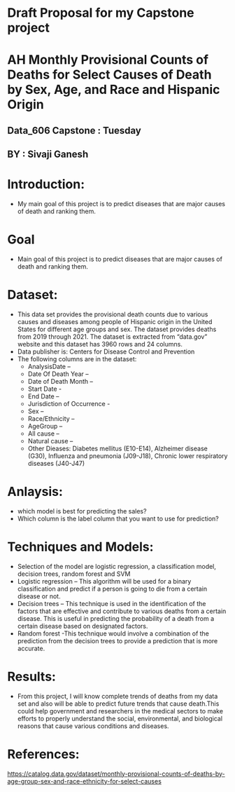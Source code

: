 # Draft Proposal for my Capstone project 

# AH Monthly Provisional Counts of Deaths for Select Causes of Death by Sex, Age, and Race and Hispanic Origin

## Data_606 Capstone : Tuesday

## BY : Sivaji Ganesh

# Introduction:
* My main goal of this project is to predict diseases that are major causes of death and ranking them.


# Goal
* Main goal of this project is to predict diseases that are major causes of death and ranking them.

# Dataset:
* This data set provides the provisional death counts due to various causes and diseases among people of Hispanic origin in the United States for different age         groups and sex. The dataset provides deaths from 2019 through 2021. The dataset is extracted from “data.gov” website and this dataset has 3960 rows and 24           columns.
* Data publisher is: Centers for Disease Control and Prevention 
* The following columns are in the dataset:
  * AnalysisDate – 
  * Date Of Death Year – 
  * Date of Death Month – 
  * Start Date  - 
  * End Date – 
  * Jurisdiction of Occurrence - 
  * Sex –
  * Race/Ethnicity –
  * AgeGroup – 
  * All cause –
  * Natural cause – 
  * Other Dieases: Diabetes mellitus (E10-E14), Alzheimer disease (G30), Influenza and pneumonia (J09-J18), Chronic lower respiratory diseases (J40-J47)


# Anlaysis:
* which model is best for predicting the sales?
* Which column is the label column that you want to use for prediction?


# Techniques and Models:
  * Selection of the model are logistic regression, a classification model, decision trees, random forest and SVM 
  * Logistic regression – This algorithm will be used for a binary classification and predict if a person is going to die from a certain disease or not.
  * Decision trees – This technique is used in the identification of the factors that are effective and contribute to various deaths from a certain disease. This is       useful in predicting the probability of a death from a certain disease based on designated factors.
  * Random forest -This technique would involve a combination of the prediction from the decision trees to provide a prediction that is more accurate.



# Results:
  * From this project, I will know complete trends of deaths from my data set and also will be able to predict future trends that cause death.This could help             government and researchers in the medical sectors to make efforts to properly understand the social, environmental, and biological reasons that cause various         conditions and diseases.

# References:
   https://catalog.data.gov/dataset/monthly-provisional-counts-of-deaths-by-age-group-sex-and-race-ethnicity-for-select-causes
